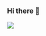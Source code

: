### Hi there 👋

![](https://raw.githubusercontent.com/nr0728/github-stats/a83f979e0d8bf85b87b94ae2103e1a931c86f181/generated/overview.svg)
